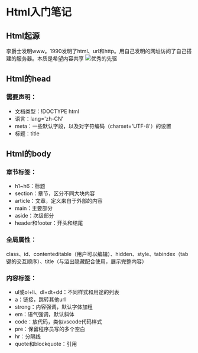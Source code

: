 # Html入门笔记

## Html起源
李爵士发明www。1990发明了html、url和http。用自己发明的网址访问了自己搭建的服务器。本质是希望内容共享
![优秀的先驱](https://pic.17qq.com/uploads/lohodlcklv.jpeg)

## Html的head
### 需要声明：
* 文档类型：!DOCTYPE html
* 语言：lang='zh-CN'
* meta：一些默认字段，以及对字符编码（charset='UTF-8'）的设置
* 标题：title  

## Html的body
### 章节标签：
* h1~h6：标题
* section：章节，区分不同大块内容
* article：文章，定义来自于外部的内容
* main：主要部分
* aside：次级部分
* header和footer：开头和结尾

### 全局属性：
class、id、contenteditable（用户可以编辑）、hidden、style、tabindex（tab键的交互顺序）、title（与溢出隐藏配合使用，展示完整内容）

### 内容标签：
* ul或ol+li、dl+dt+dd：不同样式和用途的列表
* a：链接，跳转其他url
* strong：内容强调，默认字体加粗
* em：语气强调，默认斜体
* code：放代码，类似vscode代码样式
* pre：保留程序员写的多个空白
* hr：分隔线
* quote和blockquote：引用
